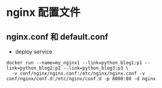 # nginx 配置文件
## nginx.conf 和 default.conf

- deploy service
```shell
docker run --name=my_nginx1 --link=python_blog1:p1 --link=python_blog2:p2 --link=python_blog3:p3 \ 
  -v conf/nginx/nginx.conf:/etc/nginx/nginx.conf -v conf/nginx/conf.d:/etc/nginx/conf.d -p 8000:80 -d nginx
```
